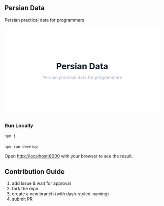 ## Persian Data
Persian practical data for programmers

![](https://github.com/AmirhBeigi/persian-data/blob/main/static/cover.png?raw=true)

### Run Locally
```bash
npm i

npm run develop
```
Open [http://localhost:8000](http://localhost:8000) with your browser to see the result.

## Contribution Guide

1. add issue & wait for approval
2. fork the repo
3. create a new branch (with dash-styled-naming)
5. submit PR
